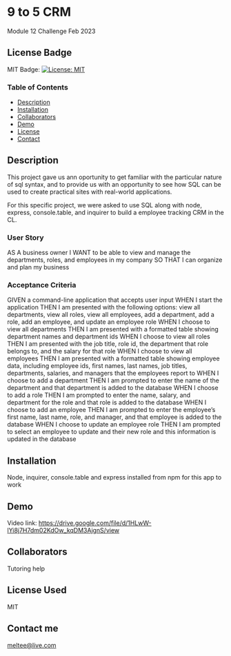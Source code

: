 # 9 to 5 CRM 
Module 12 Challenge Feb 2023
## License Badge

MIT Badge: [![License: MIT](https://img.shields.io/badge/License-MIT-yellow.svg)](https://opensource.org/licenses/MIT)

### Table of Contents

- <a name="description" href="#description">Description</a>
- <a name="installation" href="#installation">Installation</a>
- <a name="collaborators" href="#collaborators">Collaborators</a>
- <a name="demo" href="#demo">Demo</a>
- <a name="license" href="#license">License</a>
- <a name="contact" href="#contact">Contact</a>

## Description

This project gave us ann oportunity to get familiar with the particular nature of sql syntax, and to provide us with an opportunity to see how SQL can be used to create practical sites with real-world applications. 

For this specific project, we were asked to use SQL along with node, express, console.table, and inquirer to build a employee tracking CRM in the CL.

### User Story

AS A business owner
I WANT to be able to view and manage the departments, roles, and employees in my company
SO THAT I can organize and plan my business

### Acceptance Criteria

GIVEN a command-line application that accepts user input
WHEN I start the application
THEN I am presented with the following options: view all departments, view all roles, view all employees, add a department, add a role, add an employee, and update an employee role
WHEN I choose to view all departments
THEN I am presented with a formatted table showing department names and department ids
WHEN I choose to view all roles
THEN I am presented with the job title, role id, the department that role belongs to, and the salary for that role
WHEN I choose to view all employees
THEN I am presented with a formatted table showing employee data, including employee ids, first names, last names, job titles, departments, salaries, and managers that the employees report to
WHEN I choose to add a department
THEN I am prompted to enter the name of the department and that department is added to the database
WHEN I choose to add a role
THEN I am prompted to enter the name, salary, and department for the role and that role is added to the database
WHEN I choose to add an employee
THEN I am prompted to enter the employee’s first name, last name, role, and manager, and that employee is added to the database
WHEN I choose to update an employee role
THEN I am prompted to select an employee to update and their new role and this information is updated in the database

## Installation

Node, inquirer, console.table and express installed from npm for this app to work 

## Demo

Video link: https://drive.google.com/file/d/1HLwW-lYi8j7H7dm02KdOw_kqDM3AjgnS/view

## Collaborators

Tutoring help


## License Used

MIT

## Contact me

meltee@live.com